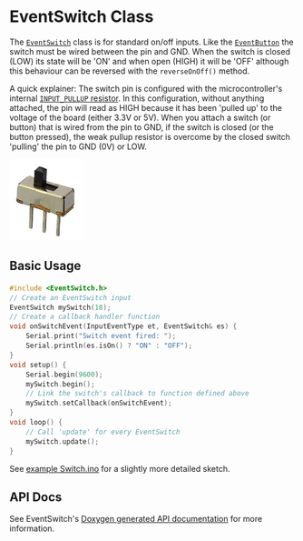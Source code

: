 # EventSwitch Class

The [`EventSwitch`](EventSwitch.md) class is for standard on/off inputs. Like the [`EventButton`](EventButton.md) the switch must be wired between the pin and GND. When the switch is closed (LOW) its state will be 'ON' and when open (HIGH) it will be 'OFF' although this behaviour can be reversed with the `reverseOnOff()` method.

A quick explainer: The switch pin is configured with the microcontroller's internal [`INPUT_PULLUP` resistor](https://en.wikipedia.org/wiki/Pull-up_resistor). In this configuration, without anything attached, the pin will read as HIGH because it has been 'pulled up' to the voltage of the board (either 3.3V or 5V). When you attach a switch (or button) that is wired from the pin to GND, if the switch is closed (or the button pressed), the weak pullup resistor is overcome by the closed switch 'pulling' the pin to GND (0V) or LOW.

![button](../images/switch.png)


## Basic Usage


```cpp
#include <EventSwitch.h>
// Create an EventSwitch input
EventSwitch mySwitch(18);
// Create a callback handler function
void onSwitchEvent(InputEventType et, EventSwitch& es) {
    Serial.print("Switch event fired: ");
    Serial.println(es.isOn() ? "ON" : "OFF");
}
void setup() {
    Serial.begin(9600);
    mySwitch.begin();
    // Link the switch's callback to function defined above
    mySwitch.setCallback(onSwitchEvent);
}
void loop() {
    // Call 'update' for every EventSwitch
    mySwitch.update();
}
```

See [example Switch.ino](../examples/Switch/Switch.ino) for a slightly more detailed sketch.


## API Docs

See EventSwitch's [Doxygen generated API documentation](https://stutchbury.github.io/InputEvents/api/classEventSwitch.html) for more information.





